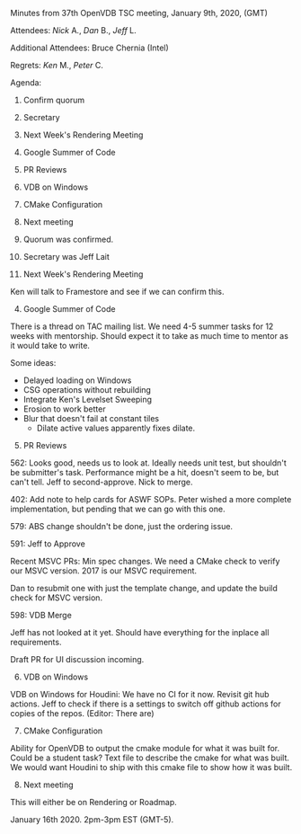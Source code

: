 Minutes from 37th OpenVDB TSC meeting, January 9th, 2020, (GMT)

Attendees: *Nick* A., *Dan* B., *Jeff* L.

Additional Attendees: Bruce Chernia (Intel)

Regrets: *Ken* M., *Peter* C.

Agenda:

1) Confirm quorum
2) Secretary
3) Next Week's Rendering Meeting
4) Google Summer of Code
5) PR Reviews
6) VDB on Windows
7) CMake Configuration
8) Next meeting

1) Quorum was confirmed.

2) Secretary was Jeff Lait

3) Next Week's Rendering Meeting

Ken will talk to Framestore and see if we can confirm this.

4) Google Summer of Code

There is a thread on TAC mailing list.  We need 4-5 summer tasks for 12 weeks with mentorship.  Should expect it to take as much time to mentor as it would take to write.

Some ideas:
* Delayed loading on Windows
* CSG operations without rebuilding
* Integrate Ken's Levelset Sweeping
* Erosion to work better
* Blur that doesn't fail at constant tiles
    * Dilate active values apparently fixes dilate.

5) PR Reviews

562: Looks good, needs us to look at.
Ideally needs unit test, but shouldn't be submitter's task.
Performance might be a hit, doesn't seem to be, but can't tell.
Jeff to second-approve.  Nick to merge.

402: Add note to help cards for ASWF SOPs.  Peter wished a more complete implementation, but pending that we can go with this one.

579: ABS change shouldn't be done, just the ordering issue.

591: Jeff to Approve

Recent MSVC PRs: Min spec changes.  We need a CMake check to verify our MSVC version.  2017 is our MSVC requirement.

Dan to resubmit one with just the template change, and update the build
check for MSVC version.

598: VDB Merge

Jeff has not looked at it yet.  Should have everything for the inplace all requirements.

Draft PR for UI discussion incoming.

6) VDB on Windows

VDB on Windows for Houdini: We have no CI for it now.  Revisit git hub actions.  Jeff to check if there is a settings to switch off github actions for copies of the repos.  (Editor: There are)

7) CMake Configuration

Ability for OpenVDB to output the cmake module for what it was built for.  Could be a student task?  Text file to describe the cmake for what was built.  We would want Houdini to ship with this cmake file to show how it was built.

8) Next meeting

This will either be on Rendering or Roadmap.

January 16th 2020. 2pm-3pm EST (GMT-5).
